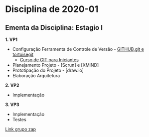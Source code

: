 # Disciplina de 2020-01

## Ementa da Disciplina: Estagio I

**1. VP1**
   - Configuração Ferramenta de Controle de Versão - [GITHUB,git e tortoisegit](https://github.com/mbacefor)
     - [Curso de GIT para Iniciantes](https://www.udemy.com/git-e-github-para-iniciantes/)
   - Planejamento Projeto - [Scrun] e [XMIND]
   - Prototipação do Projeto - [draw.io]
   - Elaboração Arquitetura

**2. VP2**

   - Implementação 

**3. VP3**
   - Implementação
   - Testes

[Link grupo zap](https://chat.whatsapp.com/IywlNFnTCUfC90TRgbWLNE)